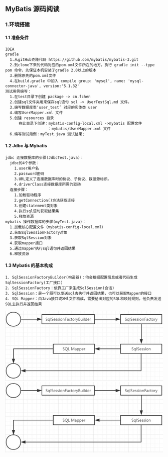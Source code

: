 ## MyBatis 源码阅读
### 1.环境搭建
#### 1.1 准备条件
    IDEA
    gradle
      1.从gitHub克隆代码 https://github.com/mybatis/mybatis-3.git
      2.到clone下来的代码对应的pom.xml文件所在的地方，执行 gradle init --type pom 命令，先保证本机安装了gradle 2.0以上的版本
      3.删除原先的pom.xml文件
      4.在build.gradle 中加入 compile group: 'mysql', name: 'mysql-connector-java', version:'5.1.32'
    测试用例编写：
      1.在test目录下创建 package -> cn.fchen
      2.创建sql文件夹用来保存sql语句 sql -> UserTestSql.md 文件。
      3.编写数据库表‘user_test’ 对应的实体类 user
      4.编写UserMapper.xml 文件
      5.创建 resources 目录 
          在此目录下创建：mybatis-config-local.xml ->mybatis 配置文件
                       ：mybatis/UserMapper.xml 文件
      6.编写测试用例：myTest.java 测试结果;       
#### 1.2 Jdbc 与 Mybatis
    jdbc 连接数据库的步骤(JdbcTest.java):
      jdbc的4个参数：
        1.user用户名
        2.password密码
        3.URL定义了连接数据库时的协议、子协议、数据源标识。
        4.driverClass连接数据库所需的驱动
      连接步骤：
        1.加载驱动程序
        2.getConnection()方法获取连接
        3.创建statement类对象
        4.执行sql语句获取结果集
        5.释放资源
    mybatis 操作数据库的步骤(myTest.java)：
      1.加载核心配置文件（mybatis-config-local.xml）
      2.获取sqlSessionFactory对象  
      3.获取SqlSession对象
      4.获取mapper接口
      5.通过mapper执行sql语句并返回结果
      6.释放资源
#### 1.3 Mybatis 的基本构成
    1. SqlSessionFactoryBuilder(构造器)：他会根据配置信息或者代码生成SqlSessionFactory(工厂接口)
    2. SqlSessionFactory：依靠工厂来生成SqlSession(会话)
    3. SqlSession：是一个既可以发送sql去执行并返回结果，也可以获取Mapper的接口
    4. SQL Mapper：由Java接口或XMl文件构成，需要给出对应的SQL和映射规则。他负责发送SQL去执行并返回结果
   ![image](https://github.com/FunCheney/mybatis/blob/master/images/mybatis_01.png)
    <img src="https://github.com/FunCheney/mybatis/blob/master/images/mybatis_01.png" align=center>
                                      
                                        
